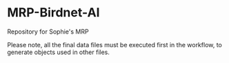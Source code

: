 # MRP-Birdnet-AI
Repository for Sophie's MRP 

Please note, all the final data files must be executed first in the workflow, to generate objects used in other files. 
